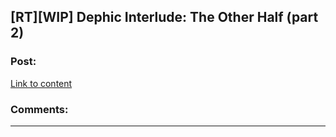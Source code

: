 ## [RT][WIP] Dephic Interlude: The Other Half (part 2)

### Post:

[Link to content]()

### Comments:

---

